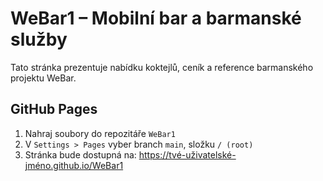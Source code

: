 
# WeBar1 – Mobilní bar a barmanské služby

Tato stránka prezentuje nabídku koktejlů, ceník a reference barmanského projektu WeBar.

## GitHub Pages

1. Nahraj soubory do repozitáře `WeBar1`
2. V `Settings > Pages` vyber branch `main`, složku `/ (root)`
3. Stránka bude dostupná na:
   https://tvé-uživatelské-jméno.github.io/WeBar1
